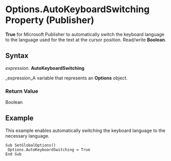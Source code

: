 
# Options.AutoKeyboardSwitching Property (Publisher)

 **True** for Microsoft Publisher to automatically switch the keyboard language to the language used for the text at the cursor position. Read/write **Boolean**.


## Syntax

 _expression_. **AutoKeyboardSwitching**

 _expression_A variable that represents an  **Options** object.


### Return Value

Boolean


## Example

This example enables automatically switching the keyboard language to the necessary language.


```
Sub SetGlobalOptions() 
 Options.AutoKeyboardSwitching = True 
End Sub 

```


